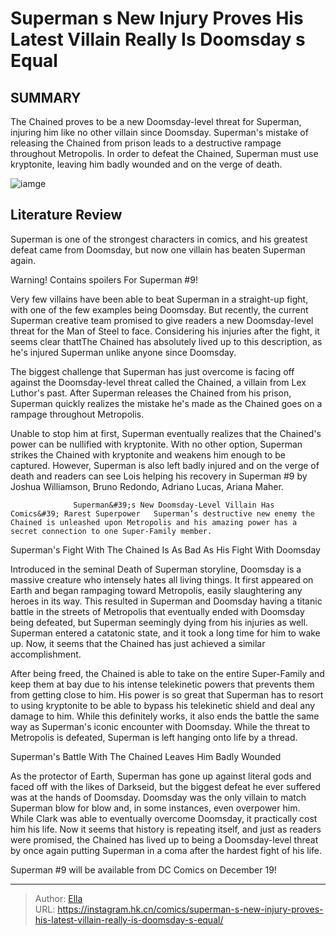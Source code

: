 # Superman s New Injury Proves His Latest Villain Really Is Doomsday s Equal


## SUMMARY 



  The Chained proves to be a new Doomsday-level threat for Superman, injuring him like no other villain since Doomsday.   Superman&#39;s mistake of releasing the Chained from prison leads to a destructive rampage throughout Metropolis.   In order to defeat the Chained, Superman must use kryptonite, leaving him badly wounded and on the verge of death.  

![iamge](https://static1.srcdn.com/wordpress/wp-content/uploads/2023/11/superman-doomsday-dc-5.jpg)

## Literature Review

Superman is one of the strongest characters in comics, and his greatest defeat came from Doomsday, but now one villain has beaten Superman again.




Warning! Contains spoilers For Superman #9!




Very few villains have been able to beat Superman in a straight-up fight, with one of the few examples being Doomsday. But recently, the current Superman creative team promised to give readers a new Doomsday-level threat for the Man of Steel to face. Considering his injuries after the fight, it seems clear thattThe Chained has absolutely lived up to this description, as he&#39;s injured Superman unlike anyone since Doomsday.

The biggest challenge that Superman has just overcome is facing off against the Doomsday-level threat called the Chained, a villain from Lex Luthor&#39;s past. After Superman releases the Chained from his prison, Superman quickly realizes the mistake he&#39;s made as the Chained goes on a rampage throughout Metropolis.



          

Unable to stop him at first, Superman eventually realizes that the Chained&#39;s power can be nullified with kryptonite. With no other option, Superman strikes the Chained with kryptonite and weakens him enough to be captured. However, Superman is also left badly injured and on the verge of death and readers can see Lois helping his recovery in Superman #9 by Joshua Williamson, Bruno Redondo, Adriano Lucas, Ariana Maher.




                  Superman&#39;s New Doomsday-Level Villain Has Comics&#39; Rarest Superpower   Superman’s destructive new enemy the Chained is unleashed upon Metropolis and his amazing power has a secret connection to one Super-Family member.   


 Superman&#39;s Fight With The Chained Is As Bad As His Fight With Doomsday 
         

Introduced in the seminal Death of Superman storyline, Doomsday is a massive creature who intensely hates all living things. It first appeared on Earth and began rampaging toward Metropolis, easily slaughtering any heroes in its way. This resulted in Superman and Doomsday having a titanic battle in the streets of Metropolis that eventually ended with Doomsday being defeated, but Superman seemingly dying from his injuries as well. Superman entered a catatonic state, and it took a long time for him to wake up. Now, it seems that the Chained has just achieved a similar accomplishment.




After being freed, the Chained is able to take on the entire Super-Family and keep them at bay due to his intense telekinetic powers that prevents them from getting close to him. His power is so great that Superman has to resort to using kryptonite to be able to bypass his telekinetic shield and deal any damage to him. While this definitely works, it also ends the battle the same way as Superman&#39;s iconic encounter with Doomsday. While the threat to Metropolis is defeated, Superman is left hanging onto life by a thread.



 Superman&#39;s Battle With The Chained Leaves Him Badly Wounded 


          

As the protector of Earth, Superman has gone up against literal gods and faced off with the likes of Darkseid, but the biggest defeat he ever suffered was at the hands of Doomsday. Doomsday was the only villain to match Superman blow for blow and, in some instances, even overpower him. While Clark was able to eventually overcome Doomsday, it practically cost him his life. Now it seems that history is repeating itself, and just as readers were promised, the Chained has lived up to being a Doomsday-level threat by once again putting Superman in a coma after the hardest fight of his life.






Superman #9 will be available from DC Comics on December 19!





---

> Author: [Ella](https://instagram.hk.cn/)  
> URL: https://instagram.hk.cn/comics/superman-s-new-injury-proves-his-latest-villain-really-is-doomsday-s-equal/  

